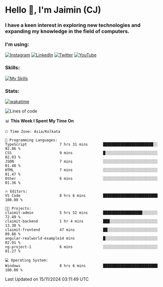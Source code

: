 <h1>Hello 👋, I'm Jaimin (CJ)</h1>
<h3>I have a keen interest in exploring new technologies and expanding my knowledge in the field of computers.</h3>

<h3 align="left"> I'm using: </h3>

[![Instagram](https://img.shields.io/badge/Instagram-%23E4405F.svg?style=for-the-badge&logo=Instagram&logoColor=white)](https://instagram.com/jaimin_chovatia) [![LinkedIn](https://img.shields.io/badge/linkedin-%230077B5.svg?style=for-the-badge&logo=linkedin&logoColor=white)](https://www.linkedin.com/in/jaimin-chovatia-691b8b29a) [![Twitter](https://img.shields.io/badge/Twitter-%231DA1F2.svg?style=for-the-badge&logo=Twitter&logoColor=white)](https://twitter.com/jaimin_chovatia) [![YouTube](https://img.shields.io/badge/YouTube-%23FF0000.svg?style=for-the-badge&logo=YouTube&logoColor=white)](https://youtube.com/@cjcreations5172) 

**<h3 align="left">Skills:</h3>**

[![My Skills](https://skillicons.dev/icons?i=ts,js,java,py,react,nextjs,nodejs,postgres,mongodb,git)](https://skillicons.dev)

<!---
 **<h3 align="left">🏆 Achievements:</h3>**
 [![An image of @jaimin25's Holopin badges, which is a link to view their full Holopin profile](https://holopin.me/jaimin25)](https://holopin.io/@jaimin25)
-->

**<h3 align="left">Stats:</h3>**

[![wakatime](https://wakatime.com/badge/user/b2a7cf30-099b-4a62-be11-c3b7dc700323.svg)](https://wakatime.com/@b2a7cf30-099b-4a62-be11-c3b7dc700323)

<!--START_SECTION:waka-->
![Lines of code](https://img.shields.io/badge/From%20Hello%20World%20I%27ve%20Written-975.2%20thousand%20lines%20of%20code-blue)

📊 **This Week I Spent My Time On** 

```text
🕑︎ Time Zone: Asia/Kolkata

💬 Programming Languages: 
TypeScript               7 hrs 31 mins       ███████████████████████░░   92.86 % 
CSS                      9 mins              █░░░░░░░░░░░░░░░░░░░░░░░░   02.03 % 
JSON                     7 mins              ░░░░░░░░░░░░░░░░░░░░░░░░░   01.48 % 
HTML                     7 mins              ░░░░░░░░░░░░░░░░░░░░░░░░░   01.47 % 
Other                    6 mins              ░░░░░░░░░░░░░░░░░░░░░░░░░   01.36 % 

🔥 Editors: 
VS Code                  8 hrs 6 mins        █████████████████████████   100.00 % 

🐱‍💻 Projects: 
claimit-admin            5 hrs 52 mins       ██████████████████░░░░░░░   72.49 % 
claimit-backend          1 hr 4 mins         ███░░░░░░░░░░░░░░░░░░░░░░   13.30 % 
claimit-frontend         47 mins             ██░░░░░░░░░░░░░░░░░░░░░░░   09.86 % 
angular-realworld-example14 mins             █░░░░░░░░░░░░░░░░░░░░░░░░   02.91 % 
ng-project-1             6 mins              ░░░░░░░░░░░░░░░░░░░░░░░░░   01.27 % 

💻 Operating System: 
Windows                  8 hrs 6 mins        █████████████████████████   100.00 % 
```


 Last Updated on 15/11/2024 03:11:49 UTC
<!--END_SECTION:waka-->

